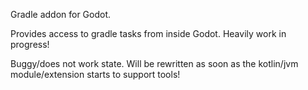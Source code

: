 Gradle addon for Godot.

Provides access to gradle tasks from inside Godot. Heavily work in progress!

Buggy/does not work state. Will be rewritten as soon as the kotlin/jvm module/extension starts to support tools!
